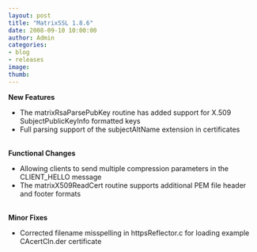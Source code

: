 ```yaml
---
layout: post
title: "MatrixSSL 1.8.6"
date: 2008-09-10 10:00:00
author: Admin
categories:
- blog
- releases
image:
thumb:
---
```

<b>New Features</b>
<ul>
<li>The matrixRsaParsePubKey routine has added support for X.509 SubjectPublicKeyInfo formatted keys</li>
<li>Full parsing support of the subjectAltName extension in certificates</li>
</ul>
<br/>
<b>Functional Changes</b>
<ul>
<li>Allowing clients to send multiple compression parameters in the CLIENT_HELLO message</li>
<li>The matrixX509ReadCert routine supports additional PEM file header and footer formats</li>
</ul>
<br/>
<b>Minor Fixes</b>
<ul>
<li>Corrected filename misspelling in httpsReflector.c for loading example CAcertCln.der certificate</li>
</ul>
<br/>
